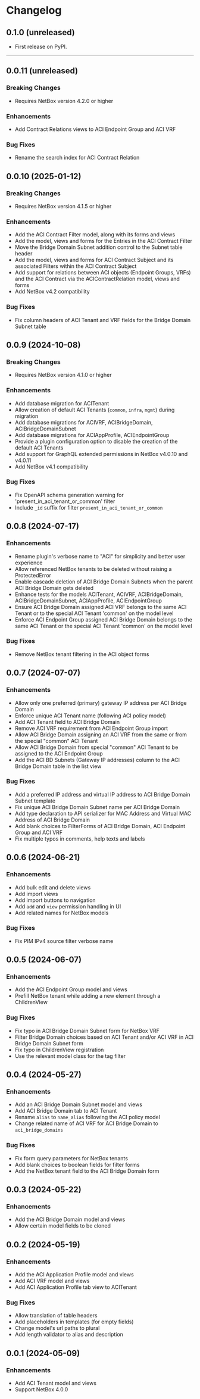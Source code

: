 # Changelog

## 0.1.0 (unreleased)

* First release on PyPI.

---

## 0.0.11 (unreleased)

### Breaking Changes

* Requires NetBox version 4.2.0 or higher

### Enhancements

* Add Contract Relations views to ACI Endpoint Group and ACI VRF

### Bug Fixes

* Rename the search index for ACI Contract Relation

## 0.0.10 (2025-01-12)

### Breaking Changes

* Requires NetBox version 4.1.5 or higher

### Enhancements

* Add the ACI Contract Filter model, along with its forms and views
* Add the model, views and forms for the Entries in the ACI Contract Filter
* Move the Bridge Domain Subnet addition control to the Subnet table header
* Add the model, views and forms for ACI Contract Subject and its associated
  Filters within the ACI Contract Subject
* Add support for relations between ACI objects (Endpoint Groups, VRFs) and
  the ACI Contract via the ACIContractRelation model, views and forms
* Add NetBox v4.2 compatibility

### Bug Fixes

* Fix column headers of ACI Tenant and VRF fields for the Bridge Domain Subnet
  table

## 0.0.9 (2024-10-08)

### Breaking Changes

* Requires NetBox version 4.1.0 or higher

### Enhancements

* Add database migration for ACITenant
* Allow creation of default ACI Tenants (`common`, `infra`, `mgmt`) during
  migration
* Add database migrations for ACIVRF, ACIBridgeDomain, ACIBridgeDomainSubnet
* Add database migrations for ACIAppProfile, ACIEndpointGroup
* Provide a plugin configuration option to disable the creation of the default
  ACI Tenants
* Add support for GraphQL extended permissions in NetBox v4.0.10 and v4.0.11
* Add NetBox v4.1 compatibility

### Bug Fixes

* Fix OpenAPI schema generation warning for 'present_in_aci_tenant_or_common'
  filter
* Include `_id` suffix for filter `present_in_aci_tenant_or_common`

## 0.0.8 (2024-07-17)

### Enhancements

* Rename plugin's verbose name to "ACI" for simplicity and better user
  experience
* Allow referenced NetBox tenants to be deleted without raising a
  ProtectedError
* Enable cascade deletion of ACI Bridge Domain Subnets when the parent ACI
  Bridge Domain gets deleted
* Enhance tests for the models ACITenant, ACIVRF, ACIBridgeDomain,
  ACIBridgeDomainSubnet, ACIAppProfile, ACIEndpointGroup
* Ensure ACI Bridge Domain assigned ACI VRF belongs to the same ACI Tenant or
  to the special ACI Tenant 'common' on the model level
* Enforce ACI Endpoint Group assigned ACI Bridge Domain belongs to the same
  ACI Tenant or the special ACI Tenant 'common' on the model level

### Bug Fixes

* Remove NetBox tenant filtering in the ACI object forms

## 0.0.7 (2024-07-07)

### Enhancements

* Allow only one preferred (primary) gateway IP address per ACI Bridge Domain
* Enforce unique ACI Tenant name (following ACI policy model)
* Add ACI Tenant field to ACI Bridge Domain
* Remove ACI VRF requirement from ACI Endpoint Group import
* Allow ACI Bridge Domain assigning an ACI VRF from the same or from the
  special "common" ACI Tenant
* Allow ACI Bridge Domain from special "common" ACI Tenant to be assigned to
  the ACI Endpoint Group
* Add the ACI BD Subnets (Gateway IP addresses) column to the ACI Bridge Domain
  table in the list view

### Bug Fixes

* Add a preferred IP address and virtual IP address to ACI Bridge Domain Subnet
  template
* Fix unique ACI Bridge Domain Subnet name per ACI Bridge Domain
* Add type declaration to API serializer for MAC Address and Virtual MAC
  Address of ACI Bridge Domain
* Add blank choices to FilterForms of ACI Bridge Domain, ACI Endpoint Group and
  ACI VRF
* Fix multiple typos in comments, help texts and labels

## 0.0.6 (2024-06-21)

### Enhancements

* Add bulk edit and delete views
* Add import views
* Add import buttons to navigation
* Add `add` and `view` permission handling in UI
* Add related names for NetBox models

### Bug Fixes

* Fix PIM IPv4 source filter verbose name

## 0.0.5 (2024-06-07)

### Enhancements

* Add the ACI Endpoint Group model and views
* Prefill NetBox tenant while adding a new element through a ChildrenView

### Bug Fixes

* Fix typo in ACI Bridge Domain Subnet form for NetBox VRF
* Filter Bridge Domain choices based on ACI Tenant and/or ACI VRF in ACI Bridge
  Domain Subnet form
* Fix typo in ChildrenView registration
* Use the relevant model class for the tag filter

## 0.0.4 (2024-05-27)

### Enhancements

* Add an ACI Bridge Domain Subnet model and views
* Add ACI Bridge Domain tab to ACI Tenant
* Rename `alias` to `name_alias` following the ACI policy model
* Change related name of ACI VRF for ACI Bridge Domain to `aci_bridge_domains`

### Bug Fixes

* Fix form query parameters for NetBox tenants
* Add blank choices to boolean fields for filter forms
* Add the NetBox tenant field to the ACI Bridge Domain form

## 0.0.3 (2024-05-22)

### Enhancements

* Add the ACI Bridge Domain model and views
* Allow certain model fields to be cloned

## 0.0.2 (2024-05-19)

### Enhancements

* Add the ACI Application Profile model and views
* Add ACI VRF model and views
* Add ACI Application Profile tab view to ACITenant

### Bug Fixes

* Allow translation of table headers
* Add placeholders in templates (for empty fields)
* Change model's url paths to plural
* Add length validator to alias and description

## 0.0.1 (2024-05-09)

### Enhancements

* Add ACI Tenant model and views
* Support NetBox 4.0.0
